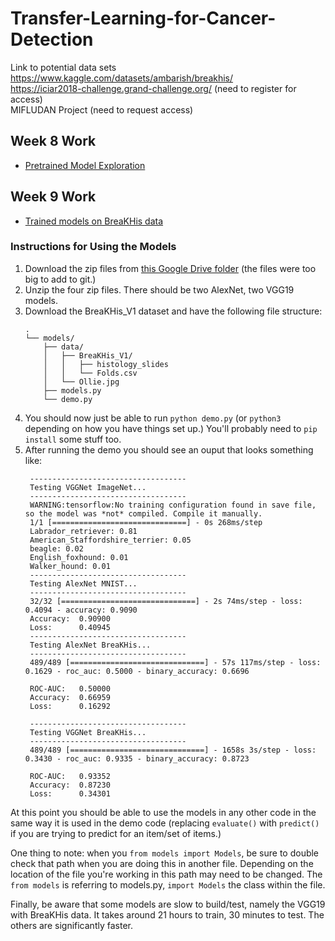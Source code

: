 # Transfer-Learning-for-Cancer-Detection

Link to potential data sets <br>
https://www.kaggle.com/datasets/ambarish/breakhis/ <br>
https://iciar2018-challenge.grand-challenge.org/ (need to register for access) <br>
MIFLUDAN Project (need to request access)

## Week 8 Work
 - [Pretrained Model Exploration](pretrained_model_exploration)

## Week 9 Work
 - [Trained models on BreaKHis data](models/)

### Instructions for Using the Models

1. Download the zip files from [this Google Drive folder](https://drive.google.com/drive/folders/1DgCZn3C6yaeGEUnvJTnDEKkcK7UU0XQJ?usp=sharing) (the files were too big to add to git.)
2. Unzip the four zip files. There should be two AlexNet, two VGG19 models. 
3. Download the BreaKHis_V1 dataset and have the following file structure:
    ```
    .
    └── models/
        ├── data/
        │   ├── BreaKHis_V1/
        │   │   ├── histology_slides
        │   │   └── Folds.csv
        │   └── Ollie.jpg
        ├── models.py
        └── demo.py
    ```
4. You should now just be able to run `python demo.py` (or `python3` depending on how you have things set up.) You'll probably need to `pip install` some stuff too. 
5. After running the demo you should see an ouput that looks something like:
   ```
    -----------------------------------
    Testing VGGNet ImageNet...
    -----------------------------------
    WARNING:tensorflow:No training configuration found in save file, so the model was *not* compiled. Compile it manually.
    1/1 [==============================] - 0s 268ms/step
    Labrador_retriever: 0.81
    American_Staffordshire_terrier: 0.05
    beagle: 0.02
    English_foxhound: 0.01
    Walker_hound: 0.01
    -----------------------------------
    Testing AlexNet MNIST...
    -----------------------------------
    32/32 [==============================] - 2s 74ms/step - loss: 0.4094 - accuracy: 0.9090
    Accuracy:  0.90900
    Loss:      0.40945
    -----------------------------------
    Testing AlexNet BreaKHis...
    -----------------------------------
    489/489 [==============================] - 57s 117ms/step - loss: 0.1629 - roc_auc: 0.5000 - binary_accuracy: 0.6696

    ROC-AUC:   0.50000
    Accuracy:  0.66959
    Loss:      0.16292

    -----------------------------------
    Testing VGGNet BreaKHis...
    -----------------------------------
    489/489 [==============================] - 1658s 3s/step - loss: 0.3430 - roc_auc: 0.9335 - binary_accuracy: 0.8723

    ROC-AUC:   0.93352
    Accuracy:  0.87230
    Loss:      0.34301
   ```

At this point you should be able to use the models in any other code in the same way it is used in the demo code (replacing `evaluate()` with `predict()` if you are trying to predict for an item/set of items.) 

One thing to note: when you `from models import Models`, be sure to double check that path when you are doing this in another file. Depending on the location of the file you're working in this path may need to be changed. The `from models` is referring to models.py, `import Models` the class within the file.

Finally, be aware that some models are slow to build/test, namely the VGG19 with BreaKHis data. It takes around 21 hours to train, 30 minutes to test. The others are significantly faster.
